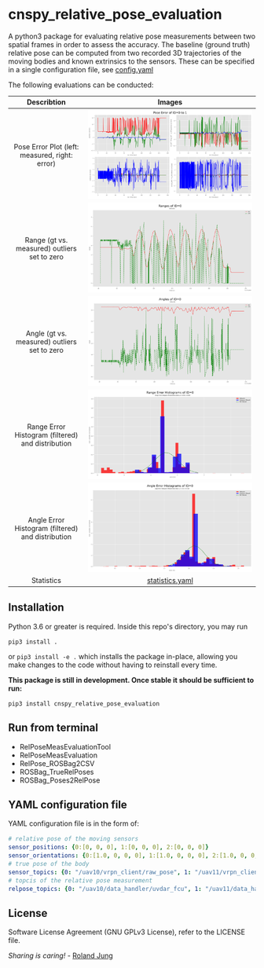 # cnspy_relative_pose_evaluation

A python3 package for evaluating relative pose measurements between two spatial frames in order to assess the accuracy.
The baseline (ground truth) relative pose can be computed from two recorded 3D trajectories of the moving bodies and known extrinsics to the sensors.
These can be specified in a single configuration file, see [config.yaml](./test/sample_data/config.yaml)


The following evaluations can be conducted:

| Describtion    | Images |
|:---------:|:---:|
| Pose Error Plot (left: measured, right: error) | ![](./doc/img/Pose_Errors_ID0_to_1.png) |
| Range (gt vs. measured) outliers set to zero      | ![](./doc/img/Ranges_ID0.png) |
| Angle (gt vs. measured) outliers set to zero      | ![](./doc/img/Angle_ID0.png) |
| Range Error Histogram (filtered) and distribution | ![](./doc/img/Range_Error_Histograms_ID0.png) |
| Angle Error Histogram (filtered) and distribution | ![](./doc/img/Angle_Error_Histograms_ID0.png) |
| Statistics | [statistics.yaml](./doc/statistics.yaml) |


## Installation

Python 3.6 or greater is required. Inside this repo's directory, you may run
```
pip3 install .
```
or
``
pip3 install -e .
``
which installs the package in-place, allowing you make changes to the code without having to reinstall every time.

**This package is still in development. Once stable it should be sufficient to run:**
```commandline
pip3 install cnspy_relative_pose_evaluation
```
## Run from terminal

* RelPoseMeasEvaluationTool 
* RelPoseMeasEvaluation
* RelPose_ROSBag2CSV
* ROSBag_TrueRelPoses
* ROSBag_Poses2RelPose

## YAML configuration file

YAML configuration file is in the form of:
```yaml
# relative pose of the moving sensors
sensor_positions: {0:[0, 0, 0], 1:[0, 0, 0], 2:[0, 0, 0]}
sensor_orientations: {0:[1.0, 0, 0, 0], 1:[1.0, 0, 0, 0], 2:[1.0, 0, 0, 0]}
# true pose of the body
sensor_topics: {0: "/uav10/vrpn_client/raw_pose", 1: "/uav11/vrpn_client/raw_pose", 2: "/uav12/vrpn_client/raw_pose"}
# topcis of the relative pose measurement
relpose_topics: {0: "/uav10/data_handler/uvdar_fcu", 1: "/uav11/data_handler/uvdar_fcu", 2: "/uav12/data_handler/uvdar_fcu"}

```

## License

Software License Agreement (GNU GPLv3  License), refer to the LICENSE file.

*Sharing is caring!* - [Roland Jung](https://github.com/jungr-ait)  